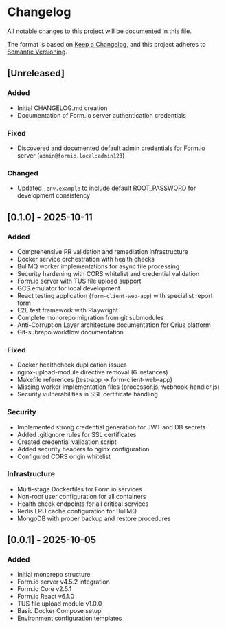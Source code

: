 # Changelog

All notable changes to this project will be documented in this file.

The format is based on [Keep a Changelog](https://keepachangelog.com/en/1.0.0/),
and this project adheres to
[Semantic Versioning](https://semver.org/spec/v2.0.0.html).

## [Unreleased]

### Added

- Initial CHANGELOG.md creation
- Documentation of Form.io server authentication credentials

### Fixed

- Discovered and documented default admin credentials for Form.io server
  (`admin@formio.local:admin123`)

### Changed

- Updated `.env.example` to include default ROOT_PASSWORD for development
  consistency

## [0.1.0] - 2025-10-11

### Added

- Comprehensive PR validation and remediation infrastructure
- Docker service orchestration with health checks
- BullMQ worker implementations for async file processing
- Security hardening with CORS whitelist and credential validation
- Form.io server with TUS file upload support
- GCS emulator for local development
- React testing application (`form-client-web-app`) with specialist report form
- E2E test framework with Playwright
- Complete monorepo migration from git submodules
- Anti-Corruption Layer architecture documentation for Qrius platform
- Git-subrepo workflow documentation

### Fixed

- Docker healthcheck duplication issues
- nginx-upload-module directive removal (6 instances)
- Makefile references (test-app → form-client-web-app)
- Missing worker implementation files (processor.js, webhook-handler.js)
- Security vulnerabilities in SSL certificate handling

### Security

- Implemented strong credential generation for JWT and DB secrets
- Added .gitignore rules for SSL certificates
- Created credential validation script
- Added security headers to nginx configuration
- Configured CORS origin whitelist

### Infrastructure

- Multi-stage Dockerfiles for Form.io services
- Non-root user configuration for all containers
- Health check endpoints for all critical services
- Redis LRU cache configuration for BullMQ
- MongoDB with proper backup and restore procedures

## [0.0.1] - 2025-10-05

### Added

- Initial monorepo structure
- Form.io server v4.5.2 integration
- Form.io Core v2.5.1
- Form.io React v6.1.0
- TUS file upload module v1.0.0
- Basic Docker Compose setup
- Environment configuration templates
